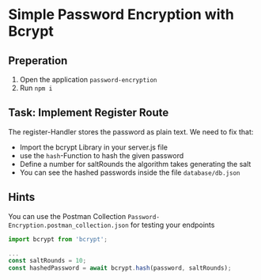 # Simple Password Encryption with Bcrypt

## Preperation

1. Open the application `password-encryption`
2. Run `npm i`

## Task: Implement Register Route

The register-Handler stores the password as plain text.
We need to fix that:

- Import the bcrypt Library in your server.js file
- use the `hash`-Function to hash the given password
- Define a number for saltRounds the algorithm takes generating the salt
- You can see the hashed passwords inside the file `database/db.json`


## Hints

You can use the Postman Collection `Password-Encryption.postman_collection.json` for testing your endpoints 


```javascript
import bcrypt from 'bcrypt';

...
const saltRounds = 10;
const hashedPassword = await bcrypt.hash(password, saltRounds);

```
